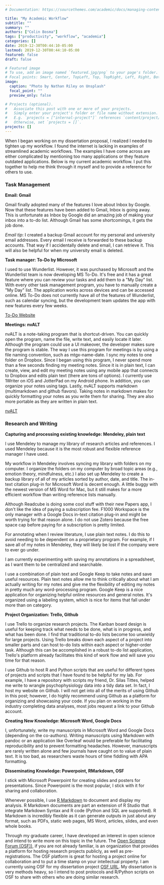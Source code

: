 ```yaml
---
# Documentation: https://sourcethemes.com/academic/docs/managing-content/

title: "My Academic Workflow"
subtitle: ""
summary: ""
authors: ["Colin Bosma"]
tags: ["productivity", "workflow", "academia"]
categories: []
date: 2019-12-30T00:44:10-05:00
lastmod: 2019-12-30T00:44:10-05:00
featured: false
draft: false

# Featured image
# To use, add an image named `featured.jpg/png` to your page's folder.
# Focal points: Smart, Center, TopLeft, Top, TopRight, Left, Right, BottomLeft, Bottom, BottomRight.
image:
  caption: "Photo by Nathan Riley on Unsplash"
  focal_point: ""
  preview_only: false

# Projects (optional).
#   Associate this post with one or more of your projects.
#   Simply enter your project's folder or file name without extension.
#   E.g. `projects = ["internal-project"]` references `content/project/deep-learning/index.md`.
#   Otherwise, set `projects = []`.
projects: []
---
```


When I began working on my dissertation proposal, I realized I needed to tighten up my workflow. I found the internet is lacking in examples of streamlined academic workflows. The examples I have come across are either complicated by mentioning too many applications or they feature outdated applications. Below is my current academic workflow. I put this together to help me think through it myself and to provide a reference for others to use.

### Task Management

**Email: Gmail**

Gmail finally adopted many of the features I love about Inbox by Google. Now that these features have been added to Gmail, Inbox is going away. This is unfortunate as Inbox by Google did an amazing job of making your inbox into a to-do list. Although Gmail has some shortcomings, it gets the job done.

*Email tip*: I created a backup Gmail account for my personal and university email addresses. Every email I receive is forwarded to these backup accounts. That way if I accidentally delete and email, I can retrieve it. This will also be helpful for when my university email is deleted.

**Task manager: To-Do by Microsoft**

I used to use Wunderlist. However, it was purchased by Microsoft and the Wunderlist team is now developing MS To-Do. It's free and it has a great feature where you can review your tasks and add them to a "My Day" list. With every other task management program, you have to manually create a "My Day" list. The application works across devices and can be accessed online. MS To-Do does not currently have all of the features of Wunderlist, such as calendar syncing, but the development team updates the app with new features every few weeks.

[To-Do Website](http://todo.microsoft.com)

**Meetings: nvALT**

nvALT is a note-taking program that is shortcut-driven. You can quickly open the program, name the file, write text, and easily locate it later. Although the program could use a UI makeover, the developer makes sure the program is stable. The way I use this program for meetings is by using a file naming convention, such as mtgx-name-date. I sync my notes to one folder on Dropbox. Since I began using this program, I never spend more than a few seconds finding my meeting notes. Since it is in plain text, I can create, view, and edit my meeting notes using any mobile app that connects to Dropbox and edits plain text (there are tons of options). I currently use 1Writer on iOS and JotterPad on my Android phone. In addition, you can organize your notes using tags. Lastly, nvALT supports markdown (multimarkdown and github flavors). Taking notes in markdown makes for quickly formatting your notes as you write them for sharing. They are also more portable as they are written in plain text.

[nvALT](http://brettterpstra.com/projects/nvalt/)

### Research and Writing

**Capturing and processing existing knowledge: Mendeley, plain text**

I use Mendeley to manage my library of research articles and references. I used Mendeley because it is the most robust and flexible reference manager I have used.

My workflow in Mendeley involves syncing my library with folders on my computer. I organize the folders on my computer by broad topic areas (e.g., emotion theory, mindfulness, etc.) I also set up Mendeley to create a backup library of all of my articles sorted by author, date, and title. The in-text citation plug-in for Microsoft Word is decent enough. A little buggy with the newest version of MS Word for Mac, but it still makes for a more efficient workflow than writing reference lists manually.

Although Readcube is doing some cool stuff with their new Papers app, I don't like the idea of paying a subscription fee. F1000 Workspace is the only manager with a Google Docs in-text citation plug-in and might be worth trying for that reason alone. I do not use Zotero because the free space cap before paying for a subscription is pretty limited.

For annotating when I review literature, I use plain text notes. I do this to avoid needing to be dependent on a proprietary program. For example, if I save all of my notes in Mendeley, they will likely be lost if the company were to ever go under.

I am currently experimenting with saving my annotations in a spreadsheet, as I want them to be centralized and searchable.

I use a combination of plain text and Google Keep to take notes and save useful resources. Plain text notes allow me to think critically about what I am actually writing for my notes and give me the flexibility of editing my notes in pretty much any word-processing program. Google Keep is a nice application for organizing helpful online resources and general notes. It's organized using a labeling system, which is nice for items that fall under more than on category.

**Project Organization: Trello, Github**

I use Trello to organize research projects. The Kanban board design is useful for keeping track what needs to be done, what is in progress, and what has been done. I find that traditional to-do lists become too unwieldy for large projects. Using Trello breaks down each aspect of a project into smaller parts and can host to-do lists within each aspect or higher-order task. Although this can be accomplished in a robust to-do list application, Trello's platform already facilitates this kind of work flow and will save you time for that reason.

I use Github to host R and Python scripts that are useful for different types of projects and scripts that I have found to be helpful for my lab. For example, I have a repository with scripts my friend, Dr. Silas Tittes, helped me write to wrangle psychophysiology data into a tidy data set. In fact, I host my website on Github. I will not get into all of the merits of using Github in this post; however, I do highly recommend using Github as a platform for organizing and showcasing your code. If you plan on working in the industry completing data analyses, most jobs request a link to your Github account.


**Creating New Knowledge: Microsoft Word, Google Docs**

I, unfortunately, write my manuscripts in Microsoft Word and Google Docs (depending on the co-authors). Writing manuscripts using Markdown with pandoc or an application like Overleaf would be preferable for facilitating reproducibility and to prevent formatting headaches. However, manuscripts are rarely written alone and few journals have caught on to value of plain text. It is too bad, as researchers waste hours of time fiddling with APA formatting.

**Disseminating Knowledge: Powerpoint, RMarkdown, OSF**

I stick with Microsoft Powerpoint for creating slides and posters for presentations. Since Powerpoint is the most popular, I stick with it for sharing and collaboration.

Whenever possible, I use [R Markdown](https://rmarkdown.rstudio.com/) to document and display my analysis. R Markdown documents are part an extension of R Studio that integrate Markdown Syntax and R code (Python and SQL are supported). R Markdown is incredibly flexible as it can generate outputs in just about any format, such as PDFs, static web pages, MS Word, articles, slides, and even whole books.

Through my graduate career, I have developed an interest in open science and intend to write more on this topic in the future. The [Open Science Forum (OSF))](https://osf.io/), if you are not already familiar, is an organization that provides a platform for hosting research projects publicly, as well as pre-registrations. The OSF platform is great for hosting a project online for collaboration and to put a time stamp on your intellectual property. I am currently using OSF for my dissertation project [OSF URL](https://osf.io/wdsvj/). My dissertation is very methods heavy, so I intend to post protocols and R/Python scripts on OSF to share with others who are doing similar research.
